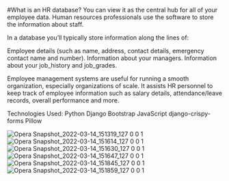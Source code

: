 #What is an HR database?
You can view it as the central hub for all of your employee data. Human resources professionals use the software to store the information about staff.

In a database you’ll typically store information along the lines of:

Employee details (such as name, address, contact details, emergency contact name and number).
Information about your managers.
Information about your job_history and job_grades.

Employee management systems are useful for running a smooth organization, especially organizations of scale. It assists HR personnel to keep track of employee information such as salary details, attendance/leave records, overall performance and more.

Technologies Used:
    Python
    Django
    Bootstrap
    JavaScript
    django-crispy-forms
    Pillow

![Opera Snapshot_2022-03-14_151319_127 0 0 1](https://user-images.githubusercontent.com/30430563/158180133-ae9b343b-7114-4a6f-ae3b-bebeea48aeb8.png)
![Opera Snapshot_2022-03-14_151614_127 0 0 1](https://user-images.githubusercontent.com/30430563/158180209-89d0731d-fdc0-47da-a206-77e5089e59ef.png)
![Opera Snapshot_2022-03-14_151630_127 0 0 1](https://user-images.githubusercontent.com/30430563/158180278-160060a8-f04e-438c-a991-6797754a65e1.png)
![Opera Snapshot_2022-03-14_151647_127 0 0 1](https://user-images.githubusercontent.com/30430563/158180303-aec1b639-8338-4efb-baa6-6c2a80468d40.png)
![Opera Snapshot_2022-03-14_151845_127 0 0 1](https://user-images.githubusercontent.com/30430563/158180326-9c6e57dd-2f8d-4359-bc33-ca789fc0931e.png)
![Opera Snapshot_2022-03-14_151859_127 0 0 1](https://user-images.githubusercontent.com/30430563/158180349-e4363a63-5380-4c31-96a2-884f0862355b.png)

